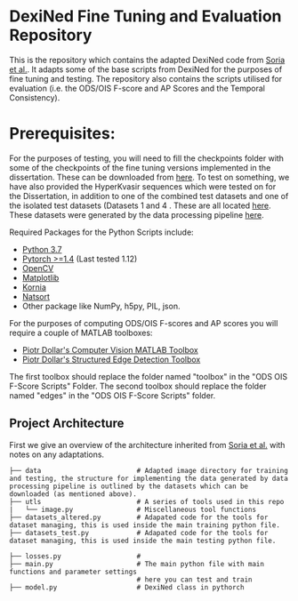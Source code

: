 # DexiNed Fine Tuning and Evaluation Repository

This is the repository which contains the adapted DexiNed code from [Soria et al.](https://github.com/xavysp/DexiNed). It adapts some of the base scripts from DexiNed for the purposes of fine tuning and testing. The repository also contains the scripts utilised for evaluation (i.e. the ODS/OIS F-score and AP Scores and the Temporal Consistency).

# Prerequisites:

For the purposes of testing, you will need to fill the checkpoints folder with some of the checkpoints of the fine tuning versions implemented in the dissertation. These can be downloaded from [here](https://drive.google.com/drive/u/2/folders/11jE3KV-cE1BbMNU8t5QQr-rEMr-L9dBt). To test on something, we have also provided the HyperKvasir sequences which were tested on for the Dissertation, in addition to one of the combined test datasets and one of the isolated test datasets (Datasets 1 and 4 . These are all located [here](https://drive.google.com/drive/u/2/folders/1bxryu9bDaOi53Lbky4gLtXXyzJ-iY9HY). These datasets were generated by the data processing pipeline [here](https://github.com/ParhomEsmaeili/Dissertation-Data-Processing).

Required Packages for the Python Scripts include:

* [Python 3.7](https://www.python.org/downloads/release/python-370/g)
* [Pytorch >=1.4](https://pytorch.org/) (Last tested 1.12)
* [OpenCV](https://pypi.org/project/opencv-python/)
* [Matplotlib](https://matplotlib.org/3.1.1/users/installing.html)
* [Kornia](https://kornia.github.io/)
* [Natsort](https://pypi.org/project/natsort/)
* Other package like NumPy, h5py, PIL, json. 

For the purposes of computing ODS/OIS F-scores and AP scores you will require a couple of MATLAB toolboxes:

* [Piotr Dollar's Computer Vision MATLAB Toolbox](https://github.com/pdollar/toolbox)
* [Piotr Dollar's Structured Edge Detection Toolbox](https://github.com/pdollar/edges)

The first toolbox should replace the folder named "toolbox" in the "ODS OIS F-Score Scripts" Folder. The second toolbox should replace the folder named "edges" in the "ODS OIS F-Score Scripts" folder. 


## Project Architecture

First we give an overview of the architecture inherited from [Soria et al.](https://github.com/xavysp/DexiNed#performance) with notes on any adaptations.

```
├── data                        # Adapted image directory for training and testing, the structure for implementing the data generated by data processing pipeline is outlined by the datasets which can be downloaded (as mentioned above).
├── utls                        # A series of tools used in this repo
|   └── image.py                # Miscellaneous tool functions
├── datasets_altered.py         # Adapated code for the tools for dataset managing, this is used inside the main training python file.
├── datasets_test.py            # Adapated code for the tools for dataset managing, this is used inside the main testing python file.

├── losses.py                   #
├── main.py                     # The main python file with main functions and parameter settings
                                # here you can test and train
├── model.py                    # DexiNed class in pythorch
